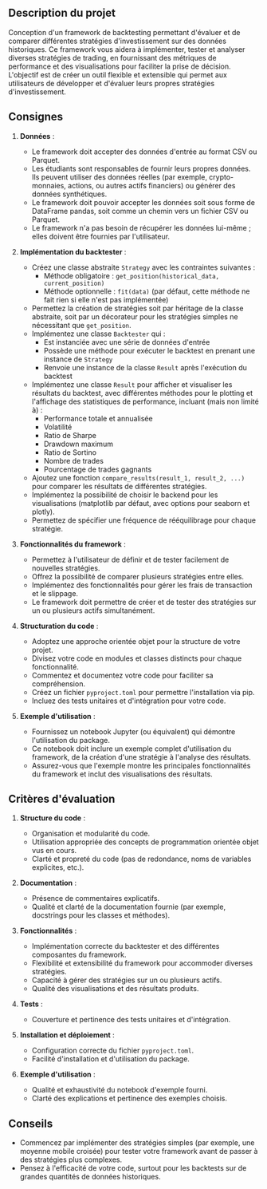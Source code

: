 ## Description du projet

Conception d'un framework de backtesting permettant d'évaluer et de comparer différentes stratégies d'investissement sur des données historiques. Ce framework vous aidera à implémenter, tester et analyser diverses stratégies de trading, en fournissant des métriques de performance et des visualisations pour faciliter la prise de décision. L'objectif est de créer un outil flexible et extensible qui permet aux utilisateurs de développer et d'évaluer leurs propres stratégies d'investissement.

## Consignes

1. **Données** :
   - Le framework doit accepter des données d'entrée au format CSV ou Parquet.
   - Les étudiants sont responsables de fournir leurs propres données. Ils peuvent utiliser des données réelles (par exemple, crypto-monnaies, actions, ou autres actifs financiers) ou générer des données synthétiques.
   - Le framework doit pouvoir accepter les données soit sous forme de DataFrame pandas, soit comme un chemin vers un fichier CSV ou Parquet.
   - Le framework n'a pas besoin de récupérer les données lui-même ; elles doivent être fournies par l'utilisateur.

2. **Implémentation du backtester** :
   - Créez une classe abstraite `Strategy` avec les contraintes suivantes :
     - Méthode obligatoire : `get_position(historical_data, current_position)`
     - Méthode optionnelle : `fit(data)` (par défaut, cette méthode ne fait rien si elle n'est pas implémentée)
   - Permettez la création de stratégies soit par héritage de la classe abstraite, soit par un décorateur pour les stratégies simples ne nécessitant que `get_position`.
   - Implémentez une classe `Backtester` qui :
     - Est instanciée avec une série de données d'entrée
     - Possède une méthode pour exécuter le backtest en prenant une instance de `Strategy`
     - Renvoie une instance de la classe `Result` après l'exécution du backtest
   - Implémentez une classe `Result` pour afficher et visualiser les résultats du backtest, avec différentes méthodes pour le plotting et l'affichage des statistiques de performance, incluant (mais non limité à) :
     - Performance totale et annualisée
     - Volatilité
     - Ratio de Sharpe
     - Drawdown maximum
     - Ratio de Sortino
     - Nombre de trades
     - Pourcentage de trades gagnants
   - Ajoutez une fonction `compare_results(result_1, result_2, ...)` pour comparer les résultats de différentes stratégies.
   - Implémentez la possibilité de choisir le backend pour les visualisations (matplotlib par défaut, avec options pour seaborn et plotly).
   - Permettez de spécifier une fréquence de rééquilibrage pour chaque stratégie.

3. **Fonctionnalités du framework** :
   - Permettez à l'utilisateur de définir et de tester facilement de nouvelles stratégies.
   - Offrez la possibilité de comparer plusieurs stratégies entre elles.
   - Implémentez des fonctionnalités pour gérer les frais de transaction et le slippage.
   - Le framework doit permettre de créer et de tester des stratégies sur un ou plusieurs actifs simultanément.

4. **Structuration du code** :
   - Adoptez une approche orientée objet pour la structure de votre projet.
   - Divisez votre code en modules et classes distincts pour chaque fonctionnalité.
   - Commentez et documentez votre code pour faciliter sa compréhension.
   - Créez un fichier `pyproject.toml` pour permettre l'installation via pip.
   - Incluez des tests unitaires et d'intégration pour votre code.

5. **Exemple d'utilisation** :
   - Fournissez un notebook Jupyter (ou équivalent) qui démontre l'utilisation du package.
   - Ce notebook doit inclure un exemple complet d'utilisation du framework, de la création d'une stratégie à l'analyse des résultats.
   - Assurez-vous que l'exemple montre les principales fonctionnalités du framework et inclut des visualisations des résultats.

## Critères d'évaluation

1. **Structure du code** :
   - Organisation et modularité du code.
   - Utilisation appropriée des concepts de programmation orientée objet vus en cours.
   - Clarté et propreté du code (pas de redondance, noms de variables explicites, etc.).

2. **Documentation** :
   - Présence de commentaires explicatifs.
   - Qualité et clarté de la documentation fournie (par exemple, docstrings pour les classes et méthodes).

3. **Fonctionnalités** :
   - Implémentation correcte du backtester et des différentes composantes du framework.
   - Flexibilité et extensibilité du framework pour accommoder diverses stratégies.
   - Capacité à gérer des stratégies sur un ou plusieurs actifs.
   - Qualité des visualisations et des résultats produits.

4. **Tests** :
   - Couverture et pertinence des tests unitaires et d'intégration.

5. **Installation et déploiement** :
   - Configuration correcte du fichier `pyproject.toml`.
   - Facilité d'installation et d'utilisation du package.

6. **Exemple d'utilisation** :
   - Qualité et exhaustivité du notebook d'exemple fourni.
   - Clarté des explications et pertinence des exemples choisis.

## Conseils

- Commencez par implémenter des stratégies simples (par exemple, une moyenne mobile croisée) pour tester votre framework avant de passer à des stratégies plus complexes.
- Pensez à l'efficacité de votre code, surtout pour les backtests sur de grandes quantités de données historiques.
